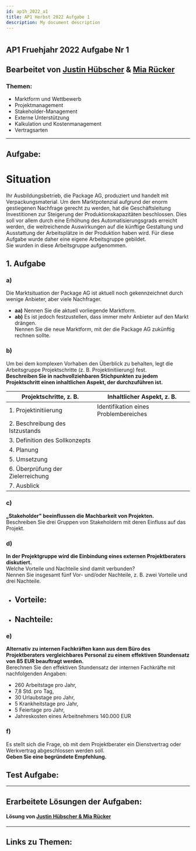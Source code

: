 ```yaml
---
id: ap1h_2022_a1
title: AP1 Herbst 2022 Aufgabe 1
description: My document description
---
```


#
## AP1 Fruehjahr 2022 Aufgabe Nr 1

## Bearbeitet von [Justin Hübscher](<../../../user/Auszubildende Holldack/huebscher.md>) & [Mia Rücker](<../../../user/Auszubildende Michel/ruecker.md>)

### Themen:

* Marktform und Wettbewerb
* Projektmanagement
* Stakeholder-Management
* Externe Unterstützung
* Kalkulation und Kostenmanagement
* Vertragsarten

----

## Aufgabe:

# Situation

Ihr Ausbildungsbetrieb, die Package AG, produziert und handelt mit Verpackungsmaterial. Um dem Marktpotenzial aufgrund der enorm gestiegenen Nachfrage gerecht zu werden, hat die Geschäftsleitung Investitionen zur Steigerung der Produktionskapazitäten beschlossen. Dies soll vor allem durch eine Erhöhung des Automatisierungsgrads erreicht werden, die weitreichende Auswirkungen auf die künftige Gestaltung und Ausstattung der Arbeitsplätze in der Produktion haben wird. Für diese Aufgabe wurde daher eine eigene Arbeitsgruppe gebildet.  
Sie wurden in diese Arbeitsgruppe aufgenommen.

## 1. Aufgabe

### a)  
Die Marktsituation der Package AG ist aktuell noch gekennzeichnet durch wenige Anbieter, aber viele Nachfrager.  

- **aa)** Nennen Sie die aktuell vorliegende Marktform.  
- **ab)** Es ist jedoch festzustellen, dass immer mehr Anbieter auf den Markt drängen.  
  Nennen Sie die neue Marktform, mit der die Package AG zukünftig rechnen sollte.

### b)  
Um bei dem komplexen Vorhaben den Überblick zu behalten, legt die Arbeitsgruppe Projektschritte (z. B. Projektinitiierung) fest.  
**Beschreiben Sie in nachvollziehbaren Stichpunkten zu jedem Projektschritt einen inhaltlichen Aspekt, der durchzuführen ist.**

| **Projektschritte, z. B.**      | **Inhaltlicher Aspekt, z. B.**               |
|---------------------------------|----------------------------------------------|
| 1. Projektinitiierung           | Identifikation eines Problembereiches        |
| 2. Beschreibung des Istzustands |                                              |
| 3. Definition des Sollkonzepts  |                                              |
| 4. Planung                      |                                              |
| 5. Umsetzung                    |                                              |
| 6. Überprüfung der Zielerreichung |                                           |
| 7. Ausblick                     |                                              |

### c)  
**„Stakeholder" beeinflussen die Machbarkeit von Projekten.**  
Beschreiben Sie drei Gruppen von Stakeholdern mit deren Einfluss auf das Projekt.  

### d)  
**In der Projektgruppe wird die Einbindung eines externen Projektberaters diskutiert.**  
Welche Vorteile und Nachteile sind damit verbunden?  
Nennen Sie insgesamt fünf Vor- und/oder Nachteile, z. B. zwei Vorteile und drei Nachteile.  

- **Vorteile:**  
  -  

- **Nachteile:**  
  -  

### e)  
**Alternativ zu internen Fachkräften kann aus dem Büro des Projektberaters vergleichbares Personal zu einem effektiven Stundensatz von 85 EUR beauftragt werden.**  
Berechnen Sie den effektiven Stundensatz der internen Fachkräfte mit nachfolgenden Angaben:  
- 260 Arbeitstage pro Jahr,  
- 7,8 Std. pro Tag,  
- 30 Urlaubstage pro Jahr,  
- 5 Krankheitstage pro Jahr,  
- 5 Feiertage pro Jahr,  
- Jahreskosten eines Arbeitnehmers 140.000 EUR  

### f)  
Es stellt sich die Frage, ob mit dem Projektberater ein Dienstvertrag oder Werkvertrag abgeschlossen werden soll.  
**Geben Sie eine begründete Empfehlung.**


## Test Aufgabe:


----

## Erarbeitete Lösungen der Aufgaben:

#### Lösung von [Justin Hübscher & Mia Rücker](solution/ap1h_2022_a1_solution.md)

----

## Links zu Themen:
